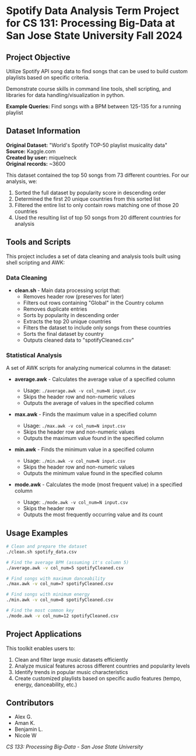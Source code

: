 # Spotify Data Analysis Term Project for CS 131: Processing Big-Data at San Jose State University Fall 2024

## Project Objective

Utilize Spotify API song data to find songs that can be used to build custom playlists based on specific criteria.

Demonstrate course skills in command line tools, shell scripting, and libraries for data handling/visualization in python.

**Example Queries:** Find songs with a BPM between 125-135 for a running playlist

## Dataset Information

**Original Dataset:** "World's Spotify TOP-50 playlist musicality data"  
**Source:** Kaggle.com  
**Created by user:** miquelneck  
**Original records:** ~3600  

This dataset contained the top 50 songs from 73 different countries. For our analysis, we:
1. Sorted the full dataset by popularity score in descending order
2. Determined the first 20 unique countries from this sorted list
3. Filtered the entire list to only contain rows matching one of those 20 countries
4. Used the resulting list of top 50 songs from 20 different countries for analysis

## Tools and Scripts

This project includes a set of data cleaning and analysis tools built using shell scripting and AWK:

### Data Cleaning

- **clean.sh** - Main data processing script that:
  - Removes header row (preserves for later)
  - Filters out rows containing "Global" in the Country column
  - Removes duplicate entries
  - Sorts by popularity in descending order
  - Extracts the top 20 unique countries
  - Filters the dataset to include only songs from these countries
  - Sorts the final dataset by country
  - Outputs cleaned data to "spotifyCleaned.csv"

### Statistical Analysis

A set of AWK scripts for analyzing numerical columns in the dataset:

- **average.awk** - Calculates the average value of a specified column
  - Usage: `./average.awk -v col_num=N input.csv`
  - Skips the header row and non-numeric values
  - Outputs the average of values in the specified column

- **max.awk** - Finds the maximum value in a specified column
  - Usage: `./max.awk -v col_num=N input.csv`
  - Skips the header row and non-numeric values
  - Outputs the maximum value found in the specified column

- **min.awk** - Finds the minimum value in a specified column
  - Usage: `./min.awk -v col_num=N input.csv`
  - Skips the header row and non-numeric values
  - Outputs the minimum value found in the specified column

- **mode.awk** - Calculates the mode (most frequent value) in a specified column
  - Usage: `./mode.awk -v col_num=N input.csv`
  - Skips the header row
  - Outputs the most frequently occurring value and its count

## Usage Examples

```bash
# Clean and prepare the dataset
./clean.sh spotify_data.csv

# Find the average BPM (assuming it's column 5)
./average.awk -v col_num=5 spotifyCleaned.csv

# Find songs with maximum danceability
./max.awk -v col_num=7 spotifyCleaned.csv

# Find songs with minimum energy
./min.awk -v col_num=8 spotifyCleaned.csv

# Find the most common key
./mode.awk -v col_num=12 spotifyCleaned.csv
```

## Project Applications

This toolkit enables users to:

1. Clean and filter large music datasets efficiently
2. Analyze musical features across different countries and popularity levels
3. Identify trends in popular music characteristics
4. Create customized playlists based on specific audio features (tempo, energy, danceability, etc.)

## Contributors

- Alex G.
- Aman K.
- Benjamin L.
- Nicole W

*CS 133: Processing Big-Data - San Jose State University*
